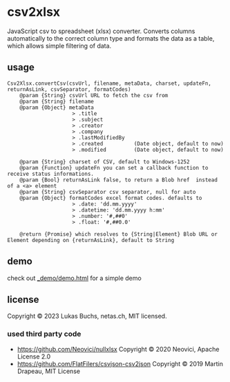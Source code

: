 # csv2xlsx
JavaScript csv to spreadsheet (xlsx) converter.
Converts columns automatically to the correct column type and formats the data as a table, which allows simple filtering of data.

## usage

    Csv2Xlsx.convertCsv(csvUrl, filename, metaData, charset, updateFn, returnAsLink, csvSeparator, formatCodes)
        @param {String} csvUrl URL to fetch the csv from
        @param {String} filename
        @param {Object} metaData
                         > .title
                         > .subject
                         > .creator
                         > .company
                         > .lastModifiedBy
                         > .created          (Date object, default to now)
                         > .modified         (Date object, default to now)

        @param {String} charset of CSV, default to Windows-1252
        @param {Function} updateFn you can set a callback function to receive status informations.
        @param {Bool} returnAsLink false, to return a Blob href  instead of a <a> element
        @param {String} csvSeparator csv separator, null for auto
        @param {Object} formatCodes excel format codes. defaults to
                         > .date: 'dd.mm.yyyy'
                         > .datetime: 'dd.mm.yyyy h:mm'
                         > .number: '#,##0'
                         > .float: '#,##0.0'

        @return {Promise} which resolves to {String|Element} Blob URL or Element depending on {returnAsLink}, default to String

## demo
check out [_demo/demo.html](_demo/demo.html) for a simple demo

## license
Copyright © 2023 Lukas Buchs, netas.ch, MIT licensed.

### used third party code
 * https://github.com/Neovici/nullxlsx Copyright © 2020 Neovici, Apache License 2.0
 * https://github.com/FlatFilers/csvjson-csv2json Copyright © 2019 Martin Drapeau, MIT License